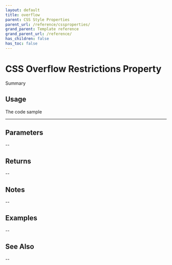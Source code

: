 ```yaml
---
layout: default
title: overflow
parent: CSS Style Properties
parent_url: /reference/cssproperties/
grand_parent: Template reference
grand_parent_url: /reference/
has_children: false
has_toc: false
---
```


# CSS Overflow Restrictions Property

Summary

## Usage

 The code sample

---

## Parameters

--

## Returns 

--

## Notes


-- 

## Examples


--


## See Also


--

